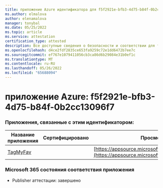 ```yaml
---
title: приложение Azure идентификатора для f5f2921e-bfb3-4d75-b84f-0b2cc13096f7
ms.author: elmalova
author: elenamalova
manager: tonybal
ms.date: 05/25/2022
ms.topic: article
ms.service: attestation
certification_type: attested
description: Все доступные сведения о безопасности и соответствии для f5f2921e-bfb3-4d75-b84f-0b2cc13096f7.
ms.openlocfilehash: d4ce2fdf2835ce653fa9259c72e1dd6472b7ee7c
ms.sourcegitcommit: ef767e1079411056cb3ca86d6b29084e31b0ef1c
ms.translationtype: MT
ms.contentlocale: ru-RU
ms.lasthandoff: 05/26/2022
ms.locfileid: "65688094"
---
```

# <a name="azure-app-id-f5f2921e-bfb3-4d75-b84f-0b2cc13096f7"></a>приложение Azure: f5f2921e-bfb3-4d75-b84f-0b2cc13096f7


### <a name="apps-associated-with-this-id"></a>Приложения, связанные с этим идентификатором:
| **Название приложения** | **Сертифицировано** | **Просмотр в AppSource** |
|--------------|---------------|-----------------------|
| [TagMyFav](../forward/WA200002713.md) |  | [https://appsource.microsoft.com/product/office/WA200002713](https://appsource.microsoft.com/product/office/WA200002713) |

### <a name="microsoft-365-app-compliance-status"></a>Microsoft 365 состояния соответствия приложения
- Publisher аттестации: завершено
